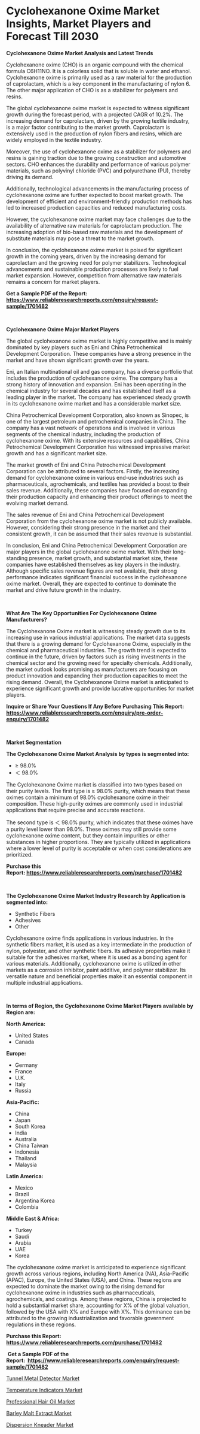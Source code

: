 <p><h1>Cyclohexanone Oxime Market Insights, Market Players and Forecast Till 2030</h1></p><p><strong>Cyclohexanone Oxime Market Analysis and Latest Trends</strong></p>
<p><p>Cyclohexanone oxime (CHO) is an organic compound with the chemical formula C6H11NO. It is a colorless solid that is soluble in water and ethanol. Cyclohexanone oxime is primarily used as a raw material for the production of caprolactam, which is a key component in the manufacturing of nylon 6. The other major application of CHO is as a stabilizer for polymers and resins.</p><p>The global cyclohexanone oxime market is expected to witness significant growth during the forecast period, with a projected CAGR of 10.2%. The increasing demand for caprolactam, driven by the growing textile industry, is a major factor contributing to the market growth. Caprolactam is extensively used in the production of nylon fibers and resins, which are widely employed in the textile industry.</p><p>Moreover, the use of cyclohexanone oxime as a stabilizer for polymers and resins is gaining traction due to the growing construction and automotive sectors. CHO enhances the durability and performance of various polymer materials, such as polyvinyl chloride (PVC) and polyurethane (PU), thereby driving its demand.</p><p>Additionally, technological advancements in the manufacturing process of cyclohexanone oxime are further expected to boost market growth. The development of efficient and environment-friendly production methods has led to increased production capacities and reduced manufacturing costs.</p><p>However, the cyclohexanone oxime market may face challenges due to the availability of alternative raw materials for caprolactam production. The increasing adoption of bio-based raw materials and the development of substitute materials may pose a threat to the market growth.</p><p>In conclusion, the cyclohexanone oxime market is poised for significant growth in the coming years, driven by the increasing demand for caprolactam and the growing need for polymer stabilizers. Technological advancements and sustainable production processes are likely to fuel market expansion. However, competition from alternative raw materials remains a concern for market players.</p></p>
<p><strong>Get a Sample PDF of the Report:&nbsp; <a href="https://www.reliableresearchreports.com/enquiry/request-sample/1701482">https://www.reliableresearchreports.com/enquiry/request-sample/1701482</a></strong></p>
<p>&nbsp;</p>
<p><strong>Cyclohexanone Oxime Major Market Players</strong></p>
<p><p>The global cyclohexanone oxime market is highly competitive and is mainly dominated by key players such as Eni and China Petrochemical Development Corporation. These companies have a strong presence in the market and have shown significant growth over the years.</p><p>Eni, an Italian multinational oil and gas company, has a diverse portfolio that includes the production of cyclohexanone oxime. The company has a strong history of innovation and expansion. Eni has been operating in the chemical industry for several decades and has established itself as a leading player in the market. The company has experienced steady growth in its cyclohexanone oxime market and has a considerable market size.</p><p>China Petrochemical Development Corporation, also known as Sinopec, is one of the largest petroleum and petrochemical companies in China. The company has a vast network of operations and is involved in various segments of the chemical industry, including the production of cyclohexanone oxime. With its extensive resources and capabilities, China Petrochemical Development Corporation has witnessed impressive market growth and has a significant market size.</p><p>The market growth of Eni and China Petrochemical Development Corporation can be attributed to several factors. Firstly, the increasing demand for cyclohexanone oxime in various end-use industries such as pharmaceuticals, agrochemicals, and textiles has provided a boost to their sales revenue. Additionally, these companies have focused on expanding their production capacity and enhancing their product offerings to meet the evolving market demand.</p><p>The sales revenue of Eni and China Petrochemical Development Corporation from the cyclohexanone oxime market is not publicly available. However, considering their strong presence in the market and their consistent growth, it can be assumed that their sales revenue is substantial.</p><p>In conclusion, Eni and China Petrochemical Development Corporation are major players in the global cyclohexanone oxime market. With their long-standing presence, market growth, and substantial market size, these companies have established themselves as key players in the industry. Although specific sales revenue figures are not available, their strong performance indicates significant financial success in the cyclohexanone oxime market.  Overall, they are expected to continue to dominate the market and drive future growth in the industry.</p></p>
<p>&nbsp;</p>
<p><strong>What Are The Key Opportunities For Cyclohexanone Oxime Manufacturers?</strong></p>
<p><p>The Cyclohexanone Oxime market is witnessing steady growth due to its increasing use in various industrial applications. The market data suggests that there is a growing demand for Cyclohexanone Oxime, especially in the chemical and pharmaceutical industries. The growth trend is expected to continue in the future, driven by factors such as rising investments in the chemical sector and the growing need for specialty chemicals. Additionally, the market outlook looks promising as manufacturers are focusing on product innovation and expanding their production capacities to meet the rising demand. Overall, the Cyclohexanone Oxime market is anticipated to experience significant growth and provide lucrative opportunities for market players.</p></p>
<p><strong>Inquire or Share Your Questions If Any Before Purchasing This Report: <a href="https://www.reliableresearchreports.com/enquiry/pre-order-enquiry/1701482">https://www.reliableresearchreports.com/enquiry/pre-order-enquiry/1701482</a></strong></p>
<p>&nbsp;</p>
<p><strong>Market Segmentation</strong></p>
<p><strong>The Cyclohexanone Oxime Market Analysis by types is segmented into:</strong></p>
<p><ul><li>≥ 98.0%</li><li>＜ 98.0%</li></ul></p>
<p><p>The Cyclohexanone Oxime market is classified into two types based on their purity levels. The first type is ≥ 98.0% purity, which means that these oximes contain a minimum of 98.0% cyclohexanone oxime in their composition. These high-purity oximes are commonly used in industrial applications that require precise and accurate reactions.</p><p>The second type is ＜ 98.0% purity, which indicates that these oximes have a purity level lower than 98.0%. These oximes may still provide some cyclohexanone oxime content, but they contain impurities or other substances in higher proportions. They are typically utilized in applications where a lower level of purity is acceptable or when cost considerations are prioritized.</p></p>
<p><strong>Purchase this Report:&nbsp;<a href="https://www.reliableresearchreports.com/purchase/1701482">https://www.reliableresearchreports.com/purchase/1701482</a></strong></p>
<p>&nbsp;</p>
<p><strong>The Cyclohexanone Oxime Market Industry Research by Application is segmented into:</strong></p>
<p><ul><li>Synthetic Fibers</li><li>Adhesives</li><li>Other</li></ul></p>
<p><p>Cyclohexanone oxime finds applications in various industries. In the synthetic fibers market, it is used as a key intermediate in the production of nylon, polyester, and other synthetic fibers. Its adhesive properties make it suitable for the adhesives market, where it is used as a bonding agent for various materials. Additionally, cyclohexanone oxime is utilized in other markets as a corrosion inhibitor, paint additive, and polymer stabilizer. Its versatile nature and beneficial properties make it an essential component in multiple industrial applications.</p></p>
<p>&nbsp;</p>
<p><strong>In terms of Region, the Cyclohexanone Oxime Market Players available by Region are:</strong></p>
<p>
    <p> <strong> North America: </strong>
        <ul>
            <li>United States</li>
            <li>Canada</li>
        </ul>
        </p> 
    <p> <strong> Europe: </strong>
        <ul>
            <li>Germany</li>
            <li>France</li>
            <li>U.K.</li>
            <li>Italy</li>
            <li>Russia</li>
        </ul>
        </p> 
    <p> <strong> Asia-Pacific: </strong>
        <ul>
            <li>China</li>
            <li>Japan</li>
            <li>South Korea</li>
            <li>India</li>
            <li>Australia</li>
            <li>China Taiwan</li>
            <li>Indonesia</li>
            <li>Thailand</li>
            <li>Malaysia</li>
        </ul>
        </p> 
    <p> <strong> Latin America: </strong>
        <ul>
            <li>Mexico</li>
            <li>Brazil</li>
            <li>Argentina Korea</li>
            <li>Colombia</li>
        </ul>
        </p> 
    <p> <strong> Middle East & Africa: </strong>
        <ul>
            <li>Turkey</li>
            <li>Saudi</li>
            <li>Arabia</li>
            <li>UAE</li>
            <li>Korea</li>
        </ul>
    </p>
    </p>
<p><p>The cyclohexanone oxime market is anticipated to experience significant growth across various regions, including North America (NA), Asia-Pacific (APAC), Europe, the United States (USA), and China. These regions are expected to dominate the market owing to the rising demand for cyclohexanone oxime in industries such as pharmaceuticals, agrochemicals, and coatings. Among these regions, China is projected to hold a substantial market share, accounting for X% of the global valuation, followed by the USA with X% and Europe with X%. This dominance can be attributed to the growing industrialization and favorable government regulations in these regions.</p></p>
<p><strong>Purchase this Report: <a href="https://www.reliableresearchreports.com/purchase/1701482">https://www.reliableresearchreports.com/purchase/1701482</a></strong></p>
<p>&nbsp;<strong>Get a Sample PDF of the Report:&nbsp;&nbsp;<a href="https://www.reliableresearchreports.com/enquiry/request-sample/1701482">https://www.reliableresearchreports.com/enquiry/request-sample/1701482</a></strong></p>
<p><strong></strong></p>
<p><p><a href="https://medium.com/@marcoslemke2023/decoding-tunnel-metal-detector-market-metrics-market-share-trends-and-growth-patterns-97a974000fd3">Tunnel Metal Detector Market</a></p><p><a href="https://medium.com/@santo151299/temperature-indicators-market-competitive-analysis-market-trends-and-forecast-to-2030-b01dfe1c1dda">Temperature Indicators Market</a></p><p><a href="https://medium.com/@karinaokon2662/professional-hair-oil-market-report-reveals-the-latest-trends-and-growth-opportunities-of-this-dc4f437876b9">Professional Hair Oil Market</a></p><p><a href="https://github.com/amonskiyk/Market-Research-Report-List-1/blob/main/barley-malt-extract-market.md">Barley Malt Extract Market</a></p><p><a href="https://medium.com/@wilmaheaney/dispersion-kneader-market-size-and-market-trends-complete-industry-overview-2023-to-2030-ee765097a98a">Dispersion Kneader Market</a></p></p>